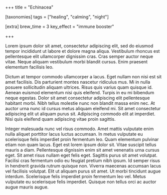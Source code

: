 +++
title = "Echinacea"

[taxonomies]
tags = ["healing", "calming", "night"]

[extra]
brew_time = 3
key_effect = "immune booster"

+++

Lorem ipsum dolor sit amet, consectetur adipiscing elit, sed do eiusmod tempor incididunt ut labore et dolore magna aliqua. Vestibulum rhoncus est pellentesque elit ullamcorper dignissim cras. Cras semper auctor neque vitae. Neque aliquam vestibulum morbi blandit cursus. Enim praesent elementum facilisis leo. 
<!-- more -->
Dictum at tempor commodo ullamcorper a lacus. Eget nullam non nisi est sit amet facilisis. Dis parturient montes nascetur ridiculus mus. Mi in nulla posuere sollicitudin aliquam ultrices. Risus quis varius quam quisque id. Aenean euismod elementum nisi quis eleifend. Turpis in eu mi bibendum neque egestas. Dolor sit amet consectetur adipiscing elit pellentesque habitant morbi. Nibh tellus molestie nunc non blandit massa enim nec. At auctor urna nunc id cursus metus aliquam eleifend mi. Sit amet consectetur adipiscing elit ut aliquam purus sit. Adipiscing commodo elit at imperdiet. Nisi quis eleifend quam adipiscing vitae proin sagittis.

Integer malesuada nunc vel risus commodo. Amet mattis vulputate enim nulla aliquet porttitor lacus luctus accumsan. In metus vulputate eu scelerisque felis imperdiet proin fermentum leo. Quam elementum pulvinar etiam non quam lacus. Eget est lorem ipsum dolor sit. Vitae suscipit tellus mauris a diam. Pellentesque dignissim enim sit amet venenatis urna cursus eget. Sit amet risus nullam eget felis eget. Sagittis purus sit amet volutpat. Facilisi cras fermentum odio eu feugiat pretium nibh ipsum. Id semper risus in hendrerit gravida rutrum quisque non. Viverra maecenas accumsan lacus vel facilisis volutpat. Elit ut aliquam purus sit amet. Ut morbi tincidunt augue interdum. Scelerisque felis imperdiet proin fermentum leo vel. Metus vulputate eu scelerisque felis imperdiet. Quisque non tellus orci ac auctor augue mauris augue.
